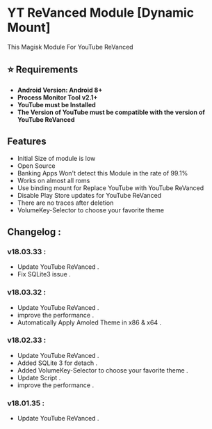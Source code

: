 # YT ReVanced Module [Dynamic Mount]
This Magisk Module For YouTube ReVanced

## ⭐ Requirements
- **Android Version: Android 8+**
- **Process Monitor Tool v2.1+**
- **YouTube must be Installed**
- **The Version of YouTube must be compatible with the version of YouTube ReVanced**
## Features
- Initial Size of module is low
- Open Source
- Banking Apps Won't detect this Module in the rate of 99.1%
- Works on almost all roms
- Use binding mount for Replace YouTube with YouTube ReVanced
- Disable Play Store updates for YouTube ReVanced 
- There are no traces after deletion
- VolumeKey-Selector to choose your favorite theme

## Changelog :
### v18.03.33 :
- Update YouTube ReVanced .
- Fix SQLite3 issue .
### v18.03.32 :
- Update YouTube ReVanced .
- improve the performance .
- Automatically Apply Amoled Theme in x86 & x64 .
### v18.02.33 :
- Update YouTube ReVanced .
- Added SQLite 3 for detach .
- Added VolumeKey-Selector to choose your favorite theme .
- Update Script .
- improve the performance .
### v18.01.35 :
- Update YouTube ReVanced .
